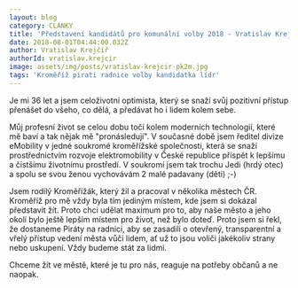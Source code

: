 ```yaml
---
layout: blog
category: CLANKY
title: 'Představení kandidátů pro komunální volby 2018 - Vratislav Krejčíř'
date: 2018-08-01T04:44:00.032Z
author: Vratislav Krejčíř
authorId: vratislav.krejcir
image: assets/img/posts/vratislav-krejcir-pk2m.jpg
tags: 'Kroměříž pirati radnice volby kandidatka lídr'
---
```


Je mi 36 let a jsem celoživotní optimista, který se snaží svůj pozitivní přístup přenášet do všeho, co dělá, a předávat ho i lidem kolem sebe.

Můj profesní život se celou dobu točí kolem moderních technologií, které mě baví a tak nějak mě "pronásledují". V současné době jsem ředitel divize eMobility v jedné soukromé kroměřížské společnosti, která se snaží prostřednictvím rozvoje elektromobility v České republice přispět k lepšímu a čistšímu životnímu prostředí. 
V soukromí jsem tak trochu Jedi (hrdý otec) a spolu se svou ženou vychovávám 2 malé padavany (děti) ;-) 

Jsem rodilý Kroměřížák, který žil a pracoval v několika městech ČR. Kroměříž pro mě vždy byla tím jediným místem, kde jsem si dokázal představit žít. Proto chci udělat maximum pro to, aby naše město a jeho okolí bylo ještě lepším místem pro život, než bylo doteď. Proto jsem si řekl, že dostaneme Piráty na radnici, aby se zasadili o otevřený, transparentní a vřelý přístup vedení města vůči lidem, ať už to jsou voliči jakékoliv strany nebo uskupení. Vždy budeme stát za lidmi. 

Chceme žít ve městě, které je tu pro nás, reaguje na potřeby občanů a ne naopak.




